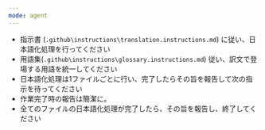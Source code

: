 ```yaml
---
mode: agent
---
```


* 指示書 (`.github\instructions\translation.instructions.md`) に従い、日本語化処理を行ってください
* 用語集(`.github\instructions\glossary.instructions.md`) 従い、訳文で登場する用語を統一してください
* 日本語化処理は1ファイルごとに行い、完了したらその旨を報告して次の指示を待ってください
* 作業完了時の報告は簡潔に。
* 全てのファイルの日本語化処理が完了したら、その旨を報告し、終了してください
